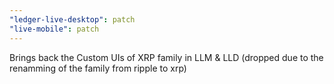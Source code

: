 ```yaml
---
"ledger-live-desktop": patch
"live-mobile": patch
---
```


Brings back the Custom UIs of XRP family in LLM & LLD (dropped due to the renamming of the family from ripple to xrp)
